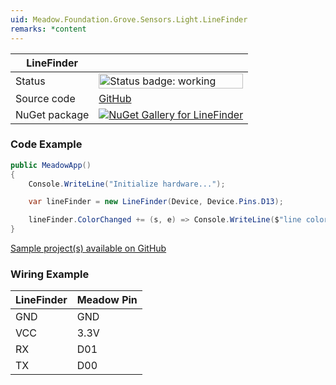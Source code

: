 ```yaml
---
uid: Meadow.Foundation.Grove.Sensors.Light.LineFinder
remarks: *content
---
```


| LineFinder | |
|--------|--------|
| Status | <img src="https://img.shields.io/badge/Working-brightgreen" style="width: auto; height: -webkit-fill-available;" alt="Status badge: working" /> |
| Source code | [GitHub](https://github.com/WildernessLabs/Meadow.Foundation.Grove/tree/main/Source/LineFinder) |
| NuGet package | <a href="https://www.nuget.org/packages/Meadow.Foundation.Grove.Sensors.Light.LineFinder/" target="_blank"><img src="https://img.shields.io/nuget/v/Meadow.Foundation.Grove.Sensors.Light.LineFinder.svg?label=Meadow.Foundation.Grove.Sensors.Light.LineFinder" alt="NuGet Gallery for LineFinder" /></a> |

### Code Example

```csharp
public MeadowApp()
{
    Console.WriteLine("Initialize hardware...");

    var lineFinder = new LineFinder(Device, Device.Pins.D13);

    lineFinder.ColorChanged += (s, e) => Console.WriteLine($"line color: {e}");
}

```

[Sample project(s) available on GitHub](https://github.com/WildernessLabs/Meadow.Foundation.Grove/tree/main/Source/LineFinder/Sample/LineFinder_Sample)

### Wiring Example

| LineFinder | Meadow Pin |
|--------|------------|
| GND    | GND        |
| VCC    | 3.3V       |
| RX     | D01        |
| TX     | D00        |


















